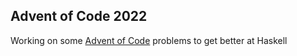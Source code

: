 ## Advent of Code 2022

Working on some [Advent of Code](https://adventofcode.com/) problems to get better at Haskell
